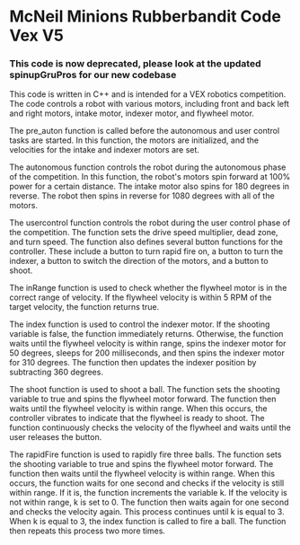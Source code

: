 # McNeil Minions Rubberbandit Code Vex V5

### This code is now deprecated, please look at the updated spinupGruPros for our new codebase

This code is written in C++ and is intended for a VEX robotics competition. The code controls a robot with various motors, including front and back left and right motors, intake motor, indexer motor, and flywheel motor.

The pre_auton function is called before the autonomous and user control tasks are started. In this function, the motors are initialized, and the velocities for the intake and indexer motors are set.

The autonomous function controls the robot during the autonomous phase of the competition. In this function, the robot's motors spin forward at 100% power for a certain distance. The intake motor also spins for 180 degrees in reverse. The robot then spins in reverse for 1080 degrees with all of the motors.

The usercontrol function controls the robot during the user control phase of the competition. The function sets the drive speed multiplier, dead zone, and turn speed. The function also defines several button functions for the controller. These include a button to turn rapid fire on, a button to turn the indexer, a button to switch the direction of the motors, and a button to shoot.

The inRange function is used to check whether the flywheel motor is in the correct range of velocity. If the flywheel velocity is within 5 RPM of the target velocity, the function returns true.

The index function is used to control the indexer motor. If the shooting variable is false, the function immediately returns. Otherwise, the function waits until the flywheel velocity is within range, spins the indexer motor for 50 degrees, sleeps for 200 milliseconds, and then spins the indexer motor for 310 degrees. The function then updates the indexer position by subtracting 360 degrees.

The shoot function is used to shoot a ball. The function sets the shooting variable to true and spins the flywheel motor forward. The function then waits until the flywheel velocity is within range. When this occurs, the controller vibrates to indicate that the flywheel is ready to shoot. The function continuously checks the velocity of the flywheel and waits until the user releases the button.

The rapidFire function is used to rapidly fire three balls. The function sets the shooting variable to true and spins the flywheel motor forward. The function then waits until the flywheel velocity is within range. When this occurs, the function waits for one second and checks if the velocity is still within range. If it is, the function increments the variable k. If the velocity is not within range, k is set to 0. The function then waits again for one second and checks the velocity again. This process continues until k is equal to 3. When k is equal to 3, the index function is called to fire a ball. The function then repeats this process two more times.
